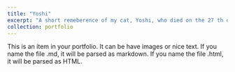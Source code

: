 ```yaml
---
title: "Yoshi"
excerpt: "A short remeberence of my cat, Yoshi, who died on the 27 th of april 2023 while I was on school trip<br/><img src='/images/bio-photo-2.jpg'>"
collection: portfolio
---
```


This is an item in your portfolio. It can be have images or nice text. If you name the file .md, it will be parsed as markdown. If you name the file .html, it will be parsed as HTML. 
    